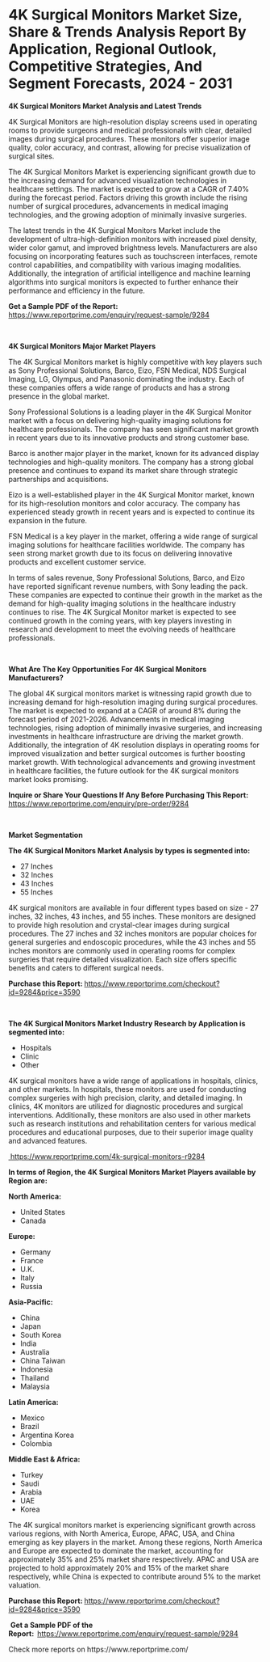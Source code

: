 <p><h1>4K Surgical Monitors Market Size, Share & Trends Analysis Report By Application, Regional Outlook, Competitive Strategies, And Segment Forecasts, 2024 - 2031</h1></p><p><strong>4K Surgical Monitors Market Analysis and Latest Trends</strong></p>
<p><p>4K Surgical Monitors are high-resolution display screens used in operating rooms to provide surgeons and medical professionals with clear, detailed images during surgical procedures. These monitors offer superior image quality, color accuracy, and contrast, allowing for precise visualization of surgical sites.</p><p>The 4K Surgical Monitors Market is experiencing significant growth due to the increasing demand for advanced visualization technologies in healthcare settings. The market is expected to grow at a CAGR of 7.40% during the forecast period. Factors driving this growth include the rising number of surgical procedures, advancements in medical imaging technologies, and the growing adoption of minimally invasive surgeries.</p><p>The latest trends in the 4K Surgical Monitors Market include the development of ultra-high-definition monitors with increased pixel density, wider color gamut, and improved brightness levels. Manufacturers are also focusing on incorporating features such as touchscreen interfaces, remote control capabilities, and compatibility with various imaging modalities. Additionally, the integration of artificial intelligence and machine learning algorithms into surgical monitors is expected to further enhance their performance and efficiency in the future.</p></p>
<p><strong>Get a Sample PDF of the Report:&nbsp;</strong> <a href="https://www.reportprime.com/enquiry/request-sample/9284">https://www.reportprime.com/enquiry/request-sample/9284</a></p>
<p>&nbsp;</p>
<p><strong>4K Surgical Monitors Major Market Players</strong></p>
<p><p>The 4K Surgical Monitors market is highly competitive with key players such as Sony Professional Solutions, Barco, Eizo, FSN Medical, NDS Surgical Imaging, LG, Olympus, and Panasonic dominating the industry. Each of these companies offers a wide range of products and has a strong presence in the global market.</p><p>Sony Professional Solutions is a leading player in the 4K Surgical Monitor market with a focus on delivering high-quality imaging solutions for healthcare professionals. The company has seen significant market growth in recent years due to its innovative products and strong customer base.</p><p>Barco is another major player in the market, known for its advanced display technologies and high-quality monitors. The company has a strong global presence and continues to expand its market share through strategic partnerships and acquisitions.</p><p>Eizo is a well-established player in the 4K Surgical Monitor market, known for its high-resolution monitors and color accuracy. The company has experienced steady growth in recent years and is expected to continue its expansion in the future.</p><p>FSN Medical is a key player in the market, offering a wide range of surgical imaging solutions for healthcare facilities worldwide. The company has seen strong market growth due to its focus on delivering innovative products and excellent customer service.</p><p>In terms of sales revenue, Sony Professional Solutions, Barco, and Eizo have reported significant revenue numbers, with Sony leading the pack. These companies are expected to continue their growth in the market as the demand for high-quality imaging solutions in the healthcare industry continues to rise. The 4K Surgical Monitor market is expected to see continued growth in the coming years, with key players investing in research and development to meet the evolving needs of healthcare professionals.</p></p>
<p>&nbsp;</p>
<p><strong>What Are The Key Opportunities For 4K Surgical Monitors Manufacturers?</strong></p>
<p><p>The global 4K surgical monitors market is witnessing rapid growth due to increasing demand for high-resolution imaging during surgical procedures. The market is expected to expand at a CAGR of around 8% during the forecast period of 2021-2026. Advancements in medical imaging technologies, rising adoption of minimally invasive surgeries, and increasing investments in healthcare infrastructure are driving the market growth. Additionally, the integration of 4K resolution displays in operating rooms for improved visualization and better surgical outcomes is further boosting market growth. With technological advancements and growing investment in healthcare facilities, the future outlook for the 4K surgical monitors market looks promising.</p></p>
<p><strong>Inquire or Share Your Questions If Any Before Purchasing This Report:</strong> <a href="https://www.reportprime.com/enquiry/pre-order/9284">https://www.reportprime.com/enquiry/pre-order/9284</a></p>
<p>&nbsp;</p>
<p><strong>Market Segmentation</strong></p>
<p><strong>The 4K Surgical Monitors Market Analysis by types is segmented into:</strong></p>
<p><ul><li>27 Inches</li><li>32 Inches</li><li>43 Inches</li><li>55 Inches</li></ul></p>
<p><p>4K surgical monitors are available in four different types based on size - 27 inches, 32 inches, 43 inches, and 55 inches. These monitors are designed to provide high resolution and crystal-clear images during surgical procedures. The 27 inches and 32 inches monitors are popular choices for general surgeries and endoscopic procedures, while the 43 inches and 55 inches monitors are commonly used in operating rooms for complex surgeries that require detailed visualization. Each size offers specific benefits and caters to different surgical needs.</p></p>
<p><strong>Purchase this Report:&nbsp;</strong><a href="https://www.reportprime.com/checkout?id=9284&price=3590">https://www.reportprime.com/checkout?id=9284&price=3590</a></p>
<p>&nbsp;</p>
<p><strong>The 4K Surgical Monitors Market Industry Research by Application is segmented into:</strong></p>
<p><ul><li>Hospitals</li><li>Clinic</li><li>Other</li></ul></p>
<p><p>4K surgical monitors have a wide range of applications in hospitals, clinics, and other markets. In hospitals, these monitors are used for conducting complex surgeries with high precision, clarity, and detailed imaging. In clinics, 4K monitors are utilized for diagnostic procedures and surgical interventions. Additionally, these monitors are also used in other markets such as research institutions and rehabilitation centers for various medical procedures and educational purposes, due to their superior image quality and advanced features.</p></p>
<p><a href="https://www.reportprime.com/4k-surgical-monitors-r9284">&nbsp;https://www.reportprime.com/4k-surgical-monitors-r9284</a></p>
<p><strong>In terms of Region, the 4K Surgical Monitors Market Players available by Region are:</strong></p>
<p>
    <p> <strong> North America: </strong>
        <ul>
            <li>United States</li>
            <li>Canada</li>
        </ul>
        </p> 
    <p> <strong> Europe: </strong>
        <ul>
            <li>Germany</li>
            <li>France</li>
            <li>U.K.</li>
            <li>Italy</li>
            <li>Russia</li>
        </ul>
        </p> 
    <p> <strong> Asia-Pacific: </strong>
        <ul>
            <li>China</li>
            <li>Japan</li>
            <li>South Korea</li>
            <li>India</li>
            <li>Australia</li>
            <li>China Taiwan</li>
            <li>Indonesia</li>
            <li>Thailand</li>
            <li>Malaysia</li>
        </ul>
        </p> 
    <p> <strong> Latin America: </strong>
        <ul>
            <li>Mexico</li>
            <li>Brazil</li>
            <li>Argentina Korea</li>
            <li>Colombia</li>
        </ul>
        </p> 
    <p> <strong> Middle East & Africa: </strong>
        <ul>
            <li>Turkey</li>
            <li>Saudi</li>
            <li>Arabia</li>
            <li>UAE</li>
            <li>Korea</li>
        </ul>
    </p>
    </p>
<p><p>The 4K surgical monitors market is experiencing significant growth across various regions, with North America, Europe, APAC, USA, and China emerging as key players in the market. Among these regions, North America and Europe are expected to dominate the market, accounting for approximately 35% and 25% market share respectively. APAC and USA are projected to hold approximately 20% and 15% of the market share respectively, while China is expected to contribute around 5% to the market valuation.</p></p>
<p><strong>Purchase this Report: </strong><a href="https://www.reportprime.com/checkout?id=9284&price=3590">https://www.reportprime.com/checkout?id=9284&price=3590</a></p>
<p>&nbsp;<strong>Get a Sample PDF of the Report:&nbsp;&nbsp;</strong><a href="https://www.reportprime.com/enquiry/request-sample/9284">https://www.reportprime.com/enquiry/request-sample/9284</a></p>
<p><strong></strong></p>
<p>Check more reports on https://www.reportprime.com/</p>